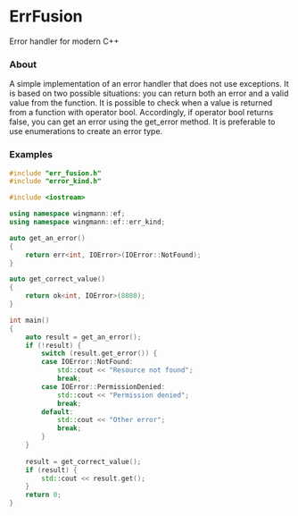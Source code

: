 # ErrFusion
Error handler for modern C++

### About
A simple implementation of an error handler that does not use exceptions.
It is based on two possible situations: you can return both an error and a valid value from the function.
It is possible to check when a value is returned from a function with operator bool.
Accordingly, if operator bool returns false, you can get an error using the get_error method.
It is preferable to use enumerations to create an error type.

### Examples

```cpp
#include "err_fusion.h"
#include "error_kind.h"

#include <iostream>

using namespace wingmann::ef;
using namespace wingmann::ef::err_kind;

auto get_an_error()
{
    return err<int, IOError>(IOError::NotFound);
}

auto get_correct_value()
{
    return ok<int, IOError>(8080);
}

int main()
{
    auto result = get_an_error();
    if (!result) {
        switch (result.get_error()) {
        case IOError::NotFound:
            std::cout << "Resource not found";
            break;
        case IOError::PermissionDenied:
            std::cout << "Permission denied";
            break;
        default:
            std::cout << "Other error";
            break;
        }
    }
    
    result = get_correct_value();
    if (result) {
        std::cout << result.get();
    }
    return 0;
}
```
